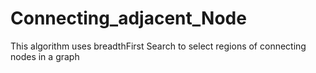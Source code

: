 # Connecting_adjacent_Node
This algorithm uses breadthFirst Search to select regions of connecting nodes in a graph
